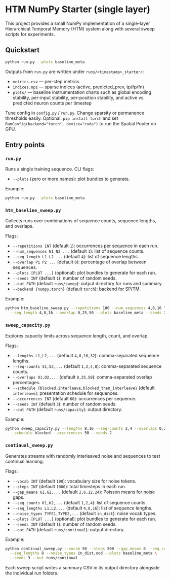 # HTM NumPy Starter (single layer)

This project provides a small NumPy implementation of a single-layer
Hierarchical Temporal Memory (HTM) system along with several sweep scripts for
experiments.

## Quickstart

```bash
python run.py --plots baseline_meta
```

Outputs from `run.py` are written under `runs/<timestamp>_starter/`:

- `metrics.csv` — per-step metrics
- `indices.npz` — sparse indices (active, predicted_prev, tp/fp/fn)
- `plots/` — baseline instrumentation charts such as global encoding stability,
  per-input stability, per-position stability, and active vs. predicted neuron
  counts per timestep

Tune config in `config.py` / `run.py`. Change sparsity or permanence thresholds
easily. Optional: `pip install torch` and set `RunConfig(backend="torch",
device="cuda")` to run the Spatial Pooler on GPU.

## Entry points

### `run.py`
Runs a single training sequence. CLI flags:

- `--plots` (zero or more names): plot bundles to generate.

Example:

```bash
python run.py --plots baseline_meta
```

### `htm_baseline_sweep.py`
Collects runs over combinations of sequence counts, sequence lengths, and
overlaps.

Flags:

- `--repetitions INT` (default `1`): occurrences per sequence in each run.
- `--num_sequences N1 N2 ...` (default `1`): list of sequence counts.
- `--seq_length L1 L2 ...` (default `4`): list of sequence lengths.
- `--overlap P1 P2 ...` (default `0`): percentage of overlap between sequences.
- `--plots [PLOT ...]` (optional): plot bundles to generate for each run.
- `--seeds INT` (default `1`): number of random seeds.
- `--out PATH` (default `runs/sweep`): output directory for runs and summary.
- `--backend {numpy,torch}` (default `torch`): backend for SP/TM.

Example:

```bash
python htm_baseline_sweep.py --repetitions 100 --num_sequences 4,8,16 \
  --seq_length 4,8,16 --overlap 0,25,50 --plots baseline_meta --seeds 2
```

### `sweep_capacity.py`
Explores capacity limits across sequence length, count, and overlap.

Flags:

- `--lengths L1,L2,...` (default `4,8,16,32`): comma-separated sequence lengths.
- `--seq-counts S1,S2,...` (default `1,2,4,8`): comma-separated sequence counts.
- `--overlaps O1,O2,...` (default `0,25,50`): comma-separated overlap
  percentages.
- `--schedule {blocked,interleave,blocked_then_interleave}` (default
  `interleave`): presentation schedule for sequences.
- `--occurrences INT` (default `60`): occurrences per sequence.
- `--seeds INT` (default `3`): number of random seeds.
- `--out PATH` (default `runs/capacity`): output directory.

Example:

```bash
python sweep_capacity.py --lengths 8,16 --seq-counts 2,4 --overlaps 0,25 \
  --schedule blocked --occurrences 50 --seeds 2
```

### `continual_sweep.py`
Generates streams with randomly interleaved noise and sequences to test
continual learning.

Flags:

- `--vocab INT` (default `100`): vocabulary size for noise tokens.
- `--steps INT` (default `1000`): total timesteps in each run.
- `--gap_means G1,G2,...` (default `2,6,12,24`): Poisson means for noise gaps.
- `--seq_counts K1,K2,...` (default `1,2,4`): list of sequence counts.
- `--seq_lengths L1,L2,...` (default `4,8,16`): list of sequence lengths.
- `--noise_types TYPE1,TYPE2,...` (default `in_dist`): noise vocab types.
- `--plots [PLOT ...]` (optional): plot bundles to generate for each run.
- `--seeds INT` (default `1`): number of random seeds.
- `--out PATH` (default `runs/continual`): output directory.

Example:

```bash
python continual_sweep.py --vocab 50 --steps 500 --gap_means 6 --seq_counts 2 \
  --seq_lengths 8 --noise_types in_dist,ood --plots baseline_meta \
  --seeds 3 --out runs/continual
```

Each sweep script writes a summary CSV in its output directory alongside the
individual run folders.

